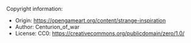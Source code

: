 Copyright information:
* Origin: https://opengameart.org/content/strange-inspiration
* Author: Centurion_of_war
* License: CC0: https://creativecommons.org/publicdomain/zero/1.0/
